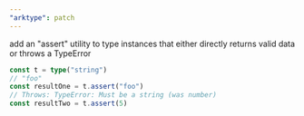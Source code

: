 ```yaml
---
"arktype": patch
---
```


add an "assert" utility to type instances that either directly returns valid data or throws a TypeError

```ts
const t = type("string")
// "foo"
const resultOne = t.assert("foo")
// Throws: TypeError: Must be a string (was number)
const resultTwo = t.assert(5)
```
